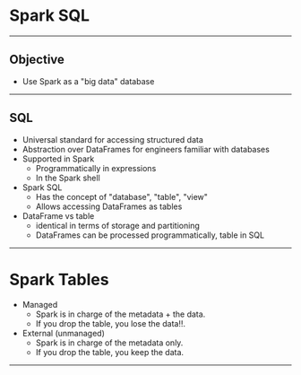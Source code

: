 # Spark SQL

---

## Objective

- Use Spark as a "big data" database

---

## SQL

- Universal standard for accessing structured data
- Abstraction over DataFrames for engineers familiar with databases
- Supported in Spark
  - Programmatically in expressions
  - In the Spark shell
- Spark SQL
  - Has the concept of "database", "table", "view"
  - Allows accessing DataFrames as tables
- DataFrame vs table
  - identical in terms of storage and partitioning
  - DataFrames can be processed programmatically, table in SQL

---
# Spark Tables

- Managed
  - Spark is in charge of the metadata + the data.
  - If you drop the table, you lose the data‼.
- External (unmanaged)
  - Spark is in charge of the metadata only.
  - If you drop the table, you keep the data.

---

[//]: # (TODO: see spark cluster folder to spin up practice environment)